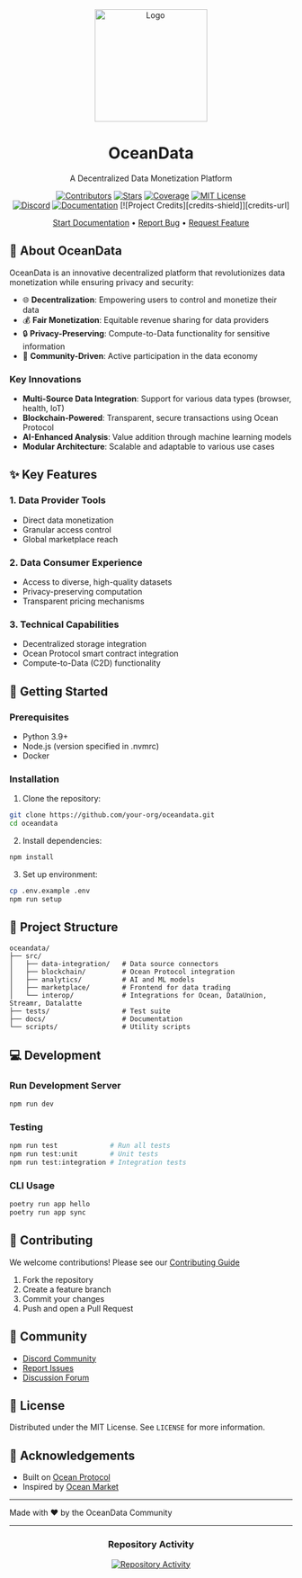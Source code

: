 <div align="center">
  <img src="./docs/static/img/logo.png" alt="Logo" width="200">
  <h1>OceanData</h1>
  <p>A Decentralized Data Monetization Platform</p>

  [![Contributors][contributors-shield]][contributors-url]
  [![Stars][stars-shield]][stars-url]
  [![Coverage][coverage-shield]][coverage-url]
  [![MIT License][license-shield]][license-url]
  <br/>
  [![Discord][discord-shield]][discord-url]
  [![Documentation][docs-shield]][docs-url]
  [![Project Credits][credits-shield]][credits-url]

  [Start Documentation](https://github.com/EcoSphereNetwork/ESN_Repo-Template/blob/main/docs/README.md) •
  [Report Bug](https://github.com/EcoSphereNetwork/ESN_Repo-Template/issues) •
  [Request Feature](https://github.com/EcoSphereNetwork/ESN_Repo-Template/issues)
</div>



## 🎯 About OceanData

OceanData is an innovative decentralized platform that revolutionizes data monetization while ensuring privacy and security:

- 🌐 **Decentralization**: Empowering users to control and monetize their data
- 💰 **Fair Monetization**: Equitable revenue sharing for data providers
- 🔒 **Privacy-Preserving**: Compute-to-Data functionality for sensitive information
- 🤝 **Community-Driven**: Active participation in the data economy

### Key Innovations

- **Multi-Source Data Integration**: Support for various data types (browser, health, IoT)
- **Blockchain-Powered**: Transparent, secure transactions using Ocean Protocol
- **AI-Enhanced Analysis**: Value addition through machine learning models
- **Modular Architecture**: Scalable and adaptable to various use cases

## ✨ Key Features

### 1. Data Provider Tools
- Direct data monetization
- Granular access control
- Global marketplace reach

### 2. Data Consumer Experience
- Access to diverse, high-quality datasets
- Privacy-preserving computation
- Transparent pricing mechanisms

### 3. Technical Capabilities
- Decentralized storage integration
- Ocean Protocol smart contract integration
- Compute-to-Data (C2D) functionality

## 🚀 Getting Started

### Prerequisites
- Python 3.9+
- Node.js (version specified in .nvmrc)
- Docker

### Installation

1. Clone the repository:
```bash
git clone https://github.com/your-org/oceandata.git
cd oceandata
```

2. Install dependencies:
```bash
npm install
```

3. Set up environment:
```bash
cp .env.example .env
npm run setup
```

## 📁 Project Structure
```
oceandata/
├── src/
│   ├── data-integration/   # Data source connectors
│   ├── blockchain/         # Ocean Protocol integration
│   ├── analytics/          # AI and ML models
│   ├── marketplace/        # Frontend for data trading
│   └── interop/            # Integrations for Ocean, DataUnion, Streamr, Datalatte
├── tests/                  # Test suite
├── docs/                   # Documentation
└── scripts/                # Utility scripts
```

## 💻 Development

### Run Development Server
```bash
npm run dev
```

### Testing
```bash
npm run test             # Run all tests
npm run test:unit        # Unit tests
npm run test:integration # Integration tests
```

### CLI Usage
```bash
poetry run app hello
poetry run app sync
```

## 🤝 Contributing

We welcome contributions! Please see our [Contributing Guide](CONTRIBUTING.md)

1. Fork the repository
2. Create a feature branch
3. Commit your changes
4. Push and open a Pull Request

## 💬 Community

- [Discord Community][discord-url]
- [Report Issues](https://github.com/your-org/oceandata/issues)
- [Discussion Forum](https://github.com/your-org/oceandata/discussions)

## 📄 License

Distributed under the MIT License. See `LICENSE` for more information.

## 🌟 Acknowledgements

- Built on [Ocean Protocol](https://oceanprotocol.com/)
- Inspired by [Ocean Market](https://market.oceanprotocol.com/)

---


  Made with ❤️ by the OceanData Community

---

<div align="center">

### Repository Activity

[![Repository Activity][activity-graph]][activity-url]

</div>

<!-- MARKDOWN LINKS & IMAGES -->

[contributors-shield]: https://img.shields.io/github/contributors/your-org/oceandata?style=for-the-badge&color=blue
[contributors-url]: https://github.com/your-org/oceandata/graphs/contributors
[stars-shield]: https://img.shields.io/github/stars/your-org/oceandata?style=for-the-badge&color=blue
[stars-url]: https://github.com/your-org/oceandata/stargazers
[coverage-shield]: https://img.shields.io/codecov/c/github/your-org/oceandata?style=for-the-badge&color=blue
[coverage-url]: https://codecov.io/github/your-org/oceandata
[license-shield]: https://img.shields.io/github/license/your-org/oceandata?style=for-the-badge&color=blue
[license-url]: https://github.com/your-org/oceandata/blob/main/LICENSE
[discord-shield]: https://img.shields.io/badge/Discord-Join%20Us-purple?logo=discord&logoColor=white&style=for-the-badge
[discord-url]: https://discord.gg/oceandata-community
[docs-shield]: https://img.shields.io/badge/Documentation-000?logo=googledocs&logoColor=FFE165&style=for-the-badge
[docs-url]: https://github.com/your-org/oceandata/wiki
[activity-graph]: https://repobeats.axiom.co/api/embed/8d1a53c73cf5523d0e52a6cc5b74bce75eecc801.svg
[activity-url]: https://repobeats.axiom.co
